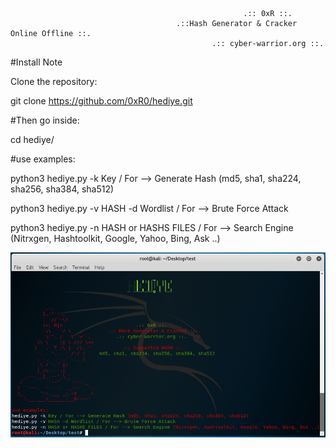 
                                                        .:: 0xR ::.
                                         .::Hash Generator & Cracker Online Offline ::.
                                                 .:: cyber-warrior.org ::.
 

#Install Note

Clone the repository:

 git clone https://github.com/0xR0/hediye.git

#Then go inside:

cd hediye/


#use examples:

python3 hediye.py -k Key / For --> Generate Hash (md5, sha1, sha224, sha256, sha384, sha512)

python3 hediye.py -v HASH -d Wordlist / For --> Brute Force Attack 

python3 hediye.py -n HASH or HASHS FILES / For --> Search Engine (Nitrxgen, Hashtoolkit, Google, Yahoo, Bing, Ask ..)


<img src="https://github.com/0xR0/hediye/blob/master/ss/helps.png" >


